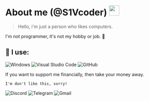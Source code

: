 # About me (@S1Vcoder) <img src="https://github.com/blackcater/blackcater/raw/main/images/Hi.gif" height="32"/></h1>

> Hello, i'm just a person who likes computers.

I'm not programmer, it's not my hobby or job. 🙁

## 🔨 I use:
![Windows](https://img.shields.io/badge/Windows-0078D6?style=for-the-badge&logo=windows&logoColor=white) ![Visual Studio Code](https://img.shields.io/badge/Visual%20Studio%20Code-0078d7.svg?style=for-the-badge&logo=visual-studio-code&logoColor=white) ![GitHub](https://img.shields.io/badge/github-%23121011.svg?style=for-the-badge&logo=github&logoColor=white)

If you want to support me financially, then take your money away. 

`I'm don't like this, sorry!`

![Discord](https://img.shields.io/badge/Discord-%235865F2.svg?style=for-the-badge&logo=discord&logoColor=white)	![Telegram](https://img.shields.io/badge/Telegram-2CA5E0?style=for-the-badge&logo=telegram&logoColor=white) 	![Gmail](https://img.shields.io/badge/Gmail-D14836?style=for-the-badge&logo=gmail&logoColor=white)
